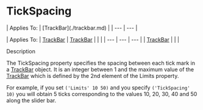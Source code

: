 




<h1 class="heading"><span class="name">TickSpacing</span></h1>
| Applies To: | [TrackBar](./trackbar.md) |
| --- | ---  |

| Applies To: | [TrackBar](./trackbar.md) | [TrackBar](./trackbar.md) |  |  |
| --- | --- | ---  |
| [TrackBar](./trackbar.md) |  |  |


Description


The TickSpacing property specifies the spacing between each tick mark in a [TrackBar](./trackbar.md) object. It is an integer between 1 and the maximum value of the [TrackBar](./trackbar.md) which is defined by the 2nd element of the Limits property.


For example, if you set `('Limits' 10 50)` and you specify `('TickSpacing' 10)` you will obtain 5 ticks corresponding to the values 10, 20, 30, 40 and 50 along the slider bar.



